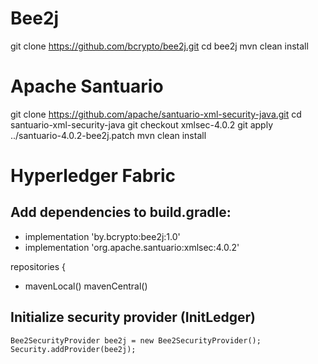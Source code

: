 # Bee2j
git clone https://github.com/bcrypto/bee2j.git
cd bee2j
mvn clean install
# Apache Santuario
git clone https://github.com/apache/santuario-xml-security-java.git
cd santuario-xml-security-java
git checkout xmlsec-4.0.2
git apply ../santuario-4.0.2-bee2j.patch 
mvn clean install
# Hyperledger Fabric 
## Add dependencies to build.gradle:
+   implementation 'by.bcrypto:bee2j:1.0'
+   implementation 'org.apache.santuario:xmlsec:4.0.2'

repositories {
+   mavenLocal()
    mavenCentral()

## Initialize security provider (InitLedger)
    Bee2SecurityProvider bee2j = new Bee2SecurityProvider();
    Security.addProvider(bee2j);
